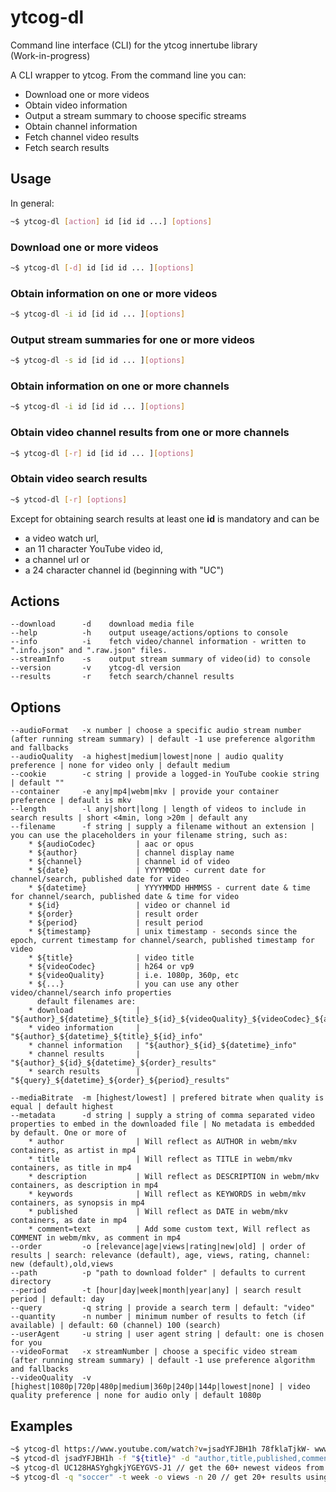 # ytcog-dl
Command line interface (CLI) for the ytcog innertube library  
(Work-in-progress)

A CLI wrapper to ytcog. From the command line you can:

* Download one or more videos 
* Obtain video information
* Output a stream summary to choose specific streams
* Obtain channel information
* Fetch channel video results
* Fetch search results

## Usage

In general:
```bash
~$ ytcog-dl [action] id [id id ...] [options]
```
### Download one or more videos
```bash
~$ ytcog-dl [-d] id [id id ... ][options]
```
### Obtain information on one or more videos
```bash
~$ ytcog-dl -i id [id id ... ][options]
```
### Output stream summaries for one or more videos
```bash
~$ ytcog-dl -s id [id id ... ][options]
```
### Obtain information on one or more channels
```bash
~$ ytcog-dl -i id [id id ... ][options]
```
### Obtain video channel results from one or more channels
```bash
~$ ytcog-dl [-r] id [id id ... ][options]
```
### Obtain video search results
```bash
~$ ytcod-dl [-r] [options]
```
Except for obtaining search results at least one __id__ is mandatory and can be 
* a video watch url, 
* an 11 character YouTube video id,
* a channel url or
* a 24 character channel id (beginning with "UC")  

## Actions
    --download      -d    download media file
    --help          -h    output useage/actions/options to console
    --info          -i    fetch video/channel information - written to ".info.json" and ".raw.json" files.
    --streamInfo    -s    output stream summary of video(id) to console 
    --version       -v    ytcog-dl version
    --results       -r    fetch search/channel results
## Options
    --audioFormat   -x number | choose a specific audio stream number (after running stream summary) | default -1 use preference algorithm and fallbacks
    --audioQuality  -a highest|medium|lowest|none | audio quality preference | none for video only | default medium
    --cookie        -c string | provide a logged-in YouTube cookie string | default ""
    --container     -e any|mp4|webm|mkv | provide your container preference | default is mkv
    --length        -l any|short|long | length of videos to include in search results | short <4min, long >20m | default any
    --filename      -f string | supply a filename without an extension | you can use the placeholders in your filename string, such as:
        * ${audioCodec}         | aac or opus
        * ${author}             | channel display name
        * ${channel}            | channel id of video
        * ${date}               | YYYYMMDD - current date for channel/search, published date for video
        * ${datetime}           | YYYYMMDD HHMMSS - current date & time for channel/search, published date & time for video
        * ${id}                 | video or channel id        
        * ${order}              | result order
        * ${period}             | result period
        * ${timestamp}          | unix timestamp - seconds since the epoch, current timestamp for channel/search, published timestamp for video
        * ${title}              | video title
        * ${videoCodec}         | h264 or vp9
        * ${videoQuality}       | i.e. 1080p, 360p, etc
        * ${...}                | you can use any other video/channel/search info properties
          default filenames are: 
        * download              | "${author}_${datetime}_${title}_${id}_${videoQuality}_${videoCodec}_${audioCodec}"
        * video information     | "${author}_${datetime}_${title}_${id}_info"
        * channel information   | "${author}_${id}_${datetime}_info"
        * channel results       | "${author}_${id}_${datetime}_${order}_results"
        * search results        | "${query}_${datetime}_${order}_${period}_results"
         
    --mediaBitrate  -m [highest/lowest] | prefered bitrate when quality is equal | default highest
    --metadata      -d string | supply a string of comma separated video properties to embed in the downloaded file | No metadata is embedded by default. One or more of  
        * author                | Will reflect as AUTHOR in webm/mkv containers, as artist in mp4
        * title                 | Will reflect as TITLE in webm/mkv containers, as title in mp4
        * description           | Will reflect as DESCRIPTION in webm/mkv containers, as description in mp4
        * keywords              | Will reflect as KEYWORDS in webm/mkv containers, as synopsis in mp4 
        * published             | Will reflect as DATE in webm/mkv containers, as date in mp4
        * comment=text          | Add some custom text, Will reflect as COMMENT in webm/mkv, as comment in mp4 
    --order         -o [relevance|age|views|rating|new|old] | order of results | search: relevance (default), age, views, rating, channel: new (default),old,views
    --path          -p "path to download folder" | defaults to current directory  
    --period        -t [hour|day|week|month|year|any] | search result period | default: day
    --query         -q string | provide a search term | default: "video"
    --quantity      -n number | minimum number of results to fetch (if available) | default: 60 (channel) 100 (search)
    --userAgent     -u string | user agent string | default: one is chosen for you
    --videoFormat   -x streamNumber | choose a specific video stream (after running stream summary) | default -1 use preference algorithm and fallbacks
    --videoQuality  -v [highest|1080p|720p|480p|medium|360p|240p|144p|lowest|none] | video quality preference | none for audio only | default 1080p
    
## Examples 
    
```bash
~$ ytcog-dl https://www.youtube.com/watch?v=jsadYFJBH1h 78fklaTjkW- www.youtube.com/watch?v=alN0qw1Ojdh -v highest -e webm // downloads 3 videos at highest quality, preferring webm.
~$ ytcod-dl jsadYFJBH1h -f "${title}" -d "author,title,published,comment=my first video" //downlaod a video with filename consisting of the original title. Embed specified metadata
~$ ytcog-dl UC128HASYghgkjYGEYGVS-J1 // get the 60+ newest videos from a channel
~$ ytcog-dl -q "soccer" -t week -o views -n 20 // get 20+ results using the search term "soccer" over the past week, ordered by most views
```
